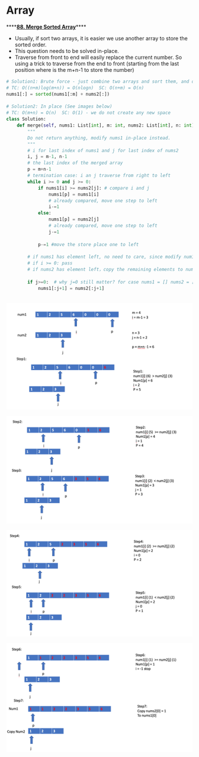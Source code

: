# Array

\*\*\*\*[**88. Merge Sorted Array**](https://leetcode-cn.com/problems/merge-sorted-array/)\*\*\*\*

* Usually, if sort two arrays, it is easier we use another array to store the sorted order. 
* This question needs to be solved in-place. 
* Traverse from front to end will easily replace the current number. So using a trick to traverse from the end to front \(starting from the last position where is the m+n-1 to store the number\)

```python
# Solution1: Brute force - just combine two arrays and sort them, and deep copy of nums1 as the new array
# TC: O((n+m)log(m+n)) = O(nlogn)  SC: O(n+m) = O(n) 
nums1[:] = sorted(nums1[:m] + nums2[:]) 

# Solution2: In place (See images below)
# TC: O(m+n) = O(n)  SC: O(1) - we do not create any new space
class Solution:
    def merge(self, nums1: List[int], m: int, nums2: List[int], n: int) -> None:
        """
        Do not return anything, modify nums1 in-place instead.
        """
        # i for last index of nums1 and j for last index of nums2
        i, j = m-1, n-1 
        # the last index of the merged array
        p = m+n-1 
        # termination case: i an j traverse from right to left
        while i >= 0 and j >= 0: 
            if nums1[i] >= nums2[j]: # compare i and j 
                nums1[p] = nums1[i]
                # already compared, move one step to left 
                i-=1 
            else:
                nums1[p] = nums2[j]
                # already compared, move one step to left
                j-=1 
        
            p-=1 #move the store place one to left 
        
        # if nums1 has element left, no need to care, since modify num1 inplace
        # if i >= 0: pass 
        # if nums2 has element left，copy the remaining elements to nums1 

        if j>=0:  # why j=0 still matter? for case nums1 = [] nums2 = [1]
            nums1[:j+1] = nums2[:j+1]
    
```

![Step 1](.gitbook/assets/screen-shot-2020-11-17-at-10.08.37-pm.png)

![Step2-3](.gitbook/assets/screen-shot-2020-11-17-at-10.08.43-pm.png)

![Step 4-5](.gitbook/assets/screen-shot-2020-11-17-at-10.08.49-pm.png)

![Step 6-7](.gitbook/assets/screen-shot-2020-11-17-at-10.09.28-pm.png)



